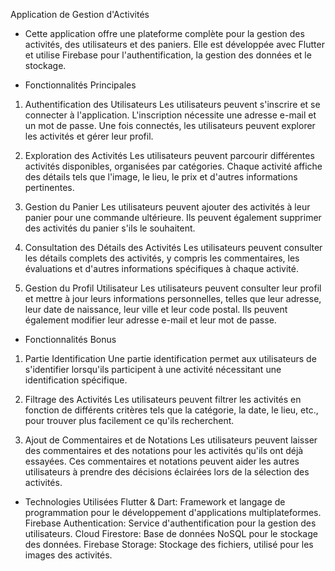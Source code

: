  Application de Gestion d'Activités
+ Cette application offre une plateforme complète pour la gestion des activités, des utilisateurs et des paniers. Elle est développée avec Flutter et utilise Firebase pour l'authentification, la gestion des données et le stockage.

+ Fonctionnalités Principales
1. Authentification des Utilisateurs
Les utilisateurs peuvent s'inscrire et se connecter à l'application. L'inscription nécessite une adresse e-mail et un mot de passe. Une fois connectés, les utilisateurs peuvent explorer les activités et gérer leur profil.

2. Exploration des Activités
Les utilisateurs peuvent parcourir différentes activités disponibles, organisées par catégories. Chaque activité affiche des détails tels que l'image, le lieu, le prix et d'autres informations pertinentes.

3. Gestion du Panier
Les utilisateurs peuvent ajouter des activités à leur panier pour une commande ultérieure. Ils peuvent également supprimer des activités du panier s'ils le souhaitent.

4. Consultation des Détails des Activités
Les utilisateurs peuvent consulter les détails complets des activités, y compris les commentaires, les évaluations et d'autres informations spécifiques à chaque activité.

5. Gestion du Profil Utilisateur
Les utilisateurs peuvent consulter leur profil et mettre à jour leurs informations personnelles, telles que leur adresse, leur date de naissance, leur ville et leur code postal. Ils peuvent également modifier leur adresse e-mail et leur mot de passe.

+ Fonctionnalités Bonus
1. Partie Identification
Une partie identification permet aux utilisateurs de s'identifier lorsqu'ils participent à une activité nécessitant une identification spécifique.

2. Filtrage des Activités
Les utilisateurs peuvent filtrer les activités en fonction de différents critères tels que la catégorie, la date, le lieu, etc., pour trouver plus facilement ce qu'ils recherchent.

3. Ajout de Commentaires et de Notations
Les utilisateurs peuvent laisser des commentaires et des notations pour les activités qu'ils ont déjà essayées. Ces commentaires et notations peuvent aider les autres utilisateurs à prendre des décisions éclairées lors de la sélection des activités.

+ Technologies Utilisées
Flutter & Dart: Framework et langage de programmation pour le développement d'applications multiplateformes.
Firebase Authentication: Service d'authentification pour la gestion des utilisateurs.
Cloud Firestore: Base de données NoSQL pour le stockage des données.
Firebase Storage: Stockage des fichiers, utilisé pour les images des activités.
